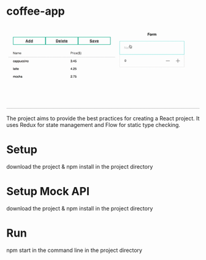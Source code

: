 # coffee-app
![alt text](https://github.com/trakbit/coffee-app/blob/master/coffee-app.gif "Coffee App")

The project aims to provide the best practices for creating a React project. It uses Redux for state management and Flow for static type checking.

# Setup
download the project & npm install in the project directory

# Setup Mock API
download the project & npm install in the project directory

# Run
npm start in the command line in the project directory
